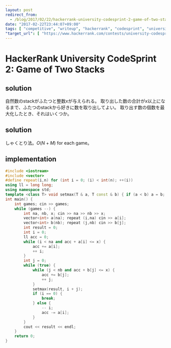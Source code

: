 ```yaml
---
layout: post
redirect_from:
  - /blog/2017/02/22/hackerrank-university-codesprint-2-game-of-two-stacks/
date: "2017-02-22T23:44:07+09:00"
tags: [ "competitive", "writeup", "hackerrank", "codesprint", "university-codesprint" ]
"target_url": [ "https://www.hackerrank.com/contests/university-codesprint-2/challenges/game-of-two-stacks" ]
---
```


# HackerRank University CodeSprint 2: Game of Two Stacks

## solution

自然数のstackがふたつと整数$x$が与えられる。
取り出した数の合計が$x$以上になるまで、ふたつのstackから好きに数を取り出してよい。
取り出す数の個数を最大化したとき、それはいくつか。

## solution

しゃくとり法。$O(N + M)$ for each game。

## implementation

``` c++
#include <iostream>
#include <vector>
#define repeat(i,n) for (int i = 0; (i) < int(n); ++(i))
using ll = long long;
using namespace std;
template <class T> void setmax(T & a, T const & b) { if (a < b) a = b; }
int main() {
    int games; cin >> games;
    while (games --) {
        int na, nb, x; cin >> na >> nb >> x;
        vector<int> a(na); repeat (i,na) cin >> a[i];
        vector<int> b(nb); repeat (j,nb) cin >> b[j];
        int result = 0;
        int i = 0;
        ll acc = 0;
        while (i < na and acc + a[i] <= x) {
            acc += a[i];
            ++ i;
        }
        int j = 0;
        while (true) {
            while (j < nb and acc + b[j] <= x) {
                acc += b[j];
                ++ j;
            }
            setmax(result, i + j);
            if (i == 0) {
                break;
            } else {
                -- i;
                acc -= a[i];
            }
        }
        cout << result << endl;
    }
    return 0;
}
```
